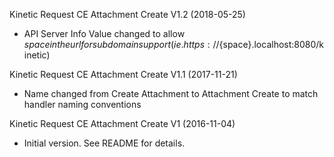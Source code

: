Kinetic Request CE Attachment Create V1.2 (2018-05-25)
* API Server Info Value changed to allow ${space} in the url for subdomain support
(ie. https://${space}.localhost:8080/kinetic)

Kinetic Request CE Attachment Create V1.1 (2017-11-21)
* Name changed from Create Attachment to Attachment Create to match handler naming conventions

Kinetic Request CE Attachment Create V1 (2016-11-04)
 * Initial version.  See README for details.
